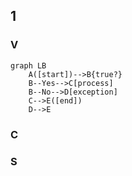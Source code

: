 ## 1
### V
```mermaid
graph LB
    A([start])-->B{true?}
    B--Yes-->C[process]
    B--No-->D[exception]
    C-->E([end])
    D-->E
```
### C
### S
